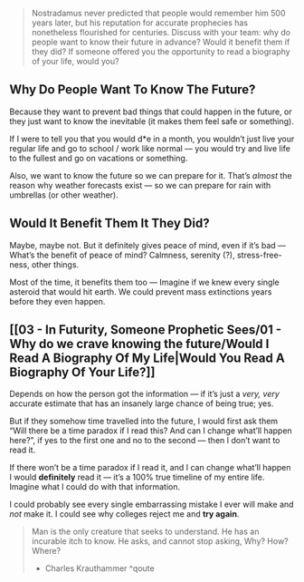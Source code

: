 > Nostradamus never predicted that people would remember him 500 years later, but his reputation for accurate prophecies has nonetheless flourished for centuries. Discuss with your team: why do people want to know their future in advance? Would it benefit them if they did? If someone offered you the opportunity to read a biography of your life, would you?

## Why Do People Want To Know The Future?

Because they want to prevent bad things that could happen in the future, or they just want to know the inevitable (it makes them feel safe or something).

If I were to tell you that you would d\*e in a month, you wouldn’t just live your regular life and go to school / work like normal — you would try and live life to the fullest and go on vacations or something.

Also, we want to know the future so we can prepare for it. That’s *almost* the reason why weather forecasts exist — so we can prepare for rain with umbrellas (or other weather).

## Would It Benefit Them It They Did?

Maybe, maybe not. But it definitely gives peace of mind, even if it’s bad — What’s the benefit of peace of mind? Calmness, serenity (?), stress-free-ness, other things.

Most of the time, it benefits them too — Imagine if we knew every single asteroid that would hit earth. We could prevent mass extinctions years before they even happen.

## [[03 - In Futurity, Someone Prophetic Sees/01 - Why do we crave knowing the future/Would I Read A Biography Of My Life\|Would You Read A Biography Of Your Life?]]

Depends on how the person got the information — if it’s just a *very, very* accurate estimate that has an insanely large chance of being true; yes.

But if they somehow time travelled into the future, I would first ask them “Will there be a time paradox if I read this? And can I change what’ll happen here?”, if yes to the first one and no to the second — then I don’t want to read it.

If there won’t be a time paradox if I read it, and I can change what’ll happen I would **definitely** read it — it’s a 100% true timeline of my entire life. Imagine what I could do with that information.

I could probably see every single embarrassing mistake I ever will make and *not* make it. I could see why colleges reject me and **try again**.

> Man is the only creature that seeks to understand. He has an incurable itch to know. He asks, and cannot stop asking, Why? How? Where?
>  - Charles Krauthammer ^qoute
